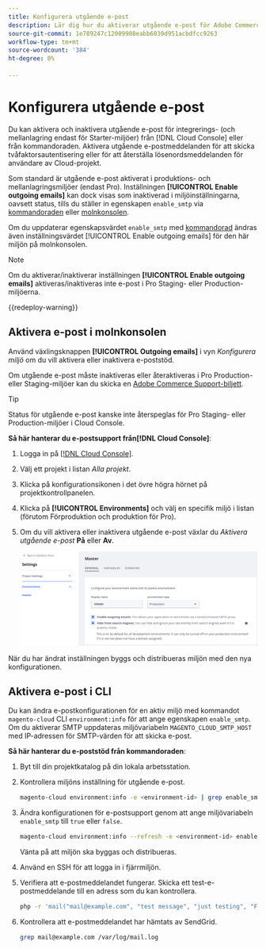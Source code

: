 ```yaml
---
title: Konfigurera utgående e-post
description: Lär dig hur du aktiverar utgående e-post för Adobe Commerce i molninfrastruktur.
source-git-commit: 1e789247c12009908eabb6039d951acbdfcc9263
workflow-type: tm+mt
source-wordcount: '384'
ht-degree: 0%

---
```


# Konfigurera utgående e-post

Du kan aktivera och inaktivera utgående e-post för integrerings- (och mellanlagring endast för Starter-miljöer) från [!DNL Cloud Console] eller från kommandoraden. Aktivera utgående e-postmeddelanden för att skicka tvåfaktorsautentisering eller för att återställa lösenordsmeddelanden för användare av Cloud-projekt.

Som standard är utgående e-post aktiverat i produktions- och mellanlagringsmiljöer (endast Pro). Inställningen **[!UICONTROL Enable outgoing emails]** kan dock visas som inaktiverad i miljöinställningarna, oavsett status, tills du ställer in egenskapen `enable_smtp` via [kommandoraden](#enable-emails-in-the-cli) eller [molnkonsolen](outgoing-emails.md#enable-emails-in-the-cloud-console).

Om du uppdaterar egenskapsvärdet `enable_smtp` med [kommandorad](#enable-emails-in-the-cli) ändras även inställningsvärdet [!UICONTROL Enable outgoing emails] för den här miljön på molnkonsolen.

>[!NOTE]
>
>Om du aktiverar/inaktiverar inställningen **[!UICONTROL Enable outgoing emails]** aktiveras/inaktiveras inte e-post i Pro Staging- eller Production-miljöerna.

{{redeploy-warning}}

## Aktivera e-post i molnkonsolen

Använd växlingsknappen **[!UICONTROL Outgoing emails]** i vyn _Konfigurera miljö_ om du vill aktivera eller inaktivera e-poststöd.

Om utgående e-post måste inaktiveras eller återaktiveras i Pro Production- eller Staging-miljöer kan du skicka en [Adobe Commerce Support-biljett](https://experienceleague.adobe.com/sv/docs/commerce-knowledge-base/kb/help-center-guide/magento-help-center-user-guide).

>[!TIP]
>
>Status för utgående e-post kanske inte återspeglas för Pro Staging- eller Production-miljöer i Cloud Console.

**Så här hanterar du e-postsupport från[!DNL Cloud Console]**:

1. Logga in på [[!DNL Cloud Console]](https://console.adobecommerce.com).
1. Välj ett projekt i listan _Alla projekt_.
1. Klicka på konfigurationsikonen i det övre högra hörnet på projektkontrollpanelen.
1. Klicka på **[!UICONTROL Environments]** och välj en specifik miljö i listan (förutom Förproduktion och produktion för Pro).
1. Om du vill aktivera eller inaktivera utgående e-post växlar du _Aktivera utgående e-post_ **På** eller **Av**.

   ![Aktivera konfiguration för utgående e-post](../../assets/outgoing-emails.png)

När du har ändrat inställningen byggs och distribueras miljön med den nya konfigurationen.

## Aktivera e-post i CLI

Du kan ändra e-postkonfigurationen för en aktiv miljö med kommandot `magento-cloud` CLI `environment:info` för att ange egenskapen `enable_smtp`. Om du aktiverar SMTP uppdateras miljövariabeln `MAGENTO_CLOUD_SMTP_HOST` med IP-adressen för SMTP-värden för att skicka e-post.

**Så här hanterar du e-poststöd från kommandoraden**:

1. Byt till din projektkatalog på din lokala arbetsstation.

1. Kontrollera miljöns inställning för utgående e-post.

   ```bash
   magento-cloud environment:info -e <environment-id> | grep enable_smtp
   ```

1. Ändra konfigurationen för e-postsupport genom att ange miljövariabeln `enable_smtp` till `true` eller `false`.

   ```bash
   magento-cloud environment:info --refresh -e <environment-id> enable_smtp true
   ```

   Vänta på att miljön ska byggas och distribueras.

1. Använd en SSH för att logga in i fjärrmiljön.

1. Verifiera att e-postmeddelandet fungerar. Skicka ett test-e-postmeddelande till en adress som du kan kontrollera.

   ```bash
   php -r 'mail("mail@example.com", "test message", "just testing", "From: tester@example.com");'
   ```

1. Kontrollera att e-postmeddelandet har hämtats av SendGrid.

   ```bash
   grep mail@example.com /var/log/mail.log
   ```
